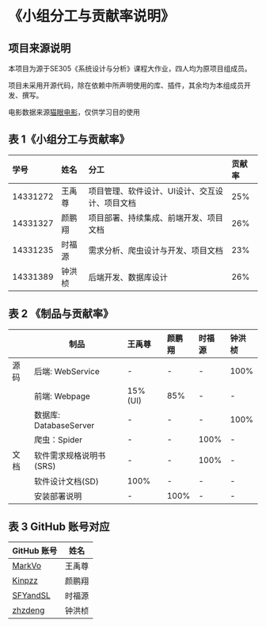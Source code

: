 # 《小组分工与贡献率说明》

## 项目来源说明

本项目为源于SE305《系统设计与分析》课程大作业，四人均为原项目组成员。

项目未采用开源代码，除在依赖中所声明使用的库、插件，其余均为本组成员开发、撰写。

电影数据来源[猫眼电影](https://maoyan.com/)，仅供学习目的使用

## 表 1《小组分工与贡献率》

| 学号       | 姓名   | 分工                       | 贡献率  |
| :------- | :--- | :----------------------- | :--- |
| 14331272 | 王禹尊  | 项目管理、软件设计、UI设计、交互设计、项目文档 | 25%  |
| 14331327 | 颜鹏翔  | 项目部署、持续集成、前端开发、项目文档      | 26%  |
| 14331235 | 时福源  | 需求分析、爬虫设计与开发、项目文档        | 23%  |
| 14331389 | 钟洪桢  | 后端开发、数据库设计               | 26%  |

## 表 2 《制品与贡献率》

|      | 制品                  | 王禹尊      | 颜鹏翔  | 时福源  | 钟洪桢  |
| ---- | ------------------- | :------- | :--- | :--- | :--- |
| 源码   | 后端: WebService      | -        | -    | -    | 100% |
|      | 前端: Webpage         | 15% (UI) | 85%  | -    | -    |
|      | 数据库: DatabaseServer | -        | -    | -    | 100% |
|      | 爬虫：Spider           | -        | -    | 100% | -    |
| 文档   | 软件需求规格说明书(SRS)      | -        | -    | 100% | -    |
|      | 软件设计文档(SD)          | 100%     | -    | -    | -    |
|      | 安装部署说明              | -        | 100% | -    | -    |



## 表 3 GitHub 账号对应

| GitHub 账号                               | 姓名   |
| --------------------------------------- | ---- |
| [MarkVo](https://github.com/MarkvO)     | 王禹尊  |
| [Kinpzz](https://github.com/Kinpzz)     | 颜鹏翔  |
| [SFYandSL](https://github.com/SFYandSL) | 时福源  |
| [zhzdeng](https://github.com/zhzdeng)   | 钟洪桢  |

